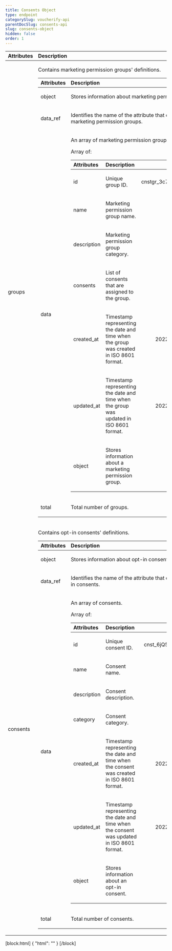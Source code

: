 ```yaml
---
title: Consents Object
type: endpoint
categorySlug: voucherify-api
parentDocSlug: consents-api
slug: consents-object
hidden: false
order: 1
---
```


| Attributes |  Description  | Example |
|:-----|:--------|------:|
| groups | <p>Contains marketing permission groups' definitions.</p> <table><thead><tr><th style="text-align:left">Attributes</th><th style="text-align:left">Description</th><th style="text-align:right">Example</th></tr></thead><tbody><tr><td style="text-align:left">object</td><td style="text-align:left"><p>Stores information about marketing permission groups.</p></td><td style="text-align:right"></td></tr><tr><td style="text-align:left">data_ref</td><td style="text-align:left"><p>Identifies the name of the attribute that contains the array of marketing permission groups.</p></td><td style="text-align:right"></td></tr><tr><td style="text-align:left">data</td><td style="text-align:left"><p>An array of marketing permission groups.</p> Array of: <table><thead><tr><th style="text-align:left">Attributes</th><th style="text-align:left">Description</th><th style="text-align:right">Example</th></tr></thead><tbody><tr><td style="text-align:left">id</td><td style="text-align:left"><p>Unique group ID.</p></td><td style="text-align:right"><p>cnstgr_3c7Z3rcOLv51bsXlRtTZPYj8</p></td></tr><tr><td style="text-align:left">name</td><td style="text-align:left"><p>Marketing permission group name.</p></td><td style="text-align:right"></td></tr><tr><td style="text-align:left">description</td><td style="text-align:left"><p>Marketing permission group category.</p></td><td style="text-align:right"></td></tr><tr><td style="text-align:left">consents</td><td style="text-align:left"><p>List of consents that are assigned to the group.</p></td><td style="text-align:right"></td></tr><tr><td style="text-align:left">created_at</td><td style="text-align:left"><p>Timestamp representing the date and time when the group was created in ISO 8601 format.</p></td><td style="text-align:right"><p>2022-04-13T09:12:47.743Z</p></td></tr><tr><td style="text-align:left">updated_at</td><td style="text-align:left"><p>Timestamp representing the date and time when the group was updated in ISO 8601 format.</p></td><td style="text-align:right"><p>2022-05-14T09:11:27.037Z</p></td></tr><tr><td style="text-align:left">object</td><td style="text-align:left"><p>Stores information about a marketing permission group.</p></td><td style="text-align:right"></td></tr></tbody></table></td><td style="text-align:right"></td></tr><tr><td style="text-align:left">total</td><td style="text-align:left"><p>Total number of groups.</p></td><td style="text-align:right"></td></tr></tbody></table> |  |
| consents | <p>Contains opt-in consents' definitions.</p> <table><thead><tr><th style="text-align:left">Attributes</th><th style="text-align:left">Description</th><th style="text-align:right">Example</th></tr></thead><tbody><tr><td style="text-align:left">object</td><td style="text-align:left"><p>Stores information about opt-in consents.</p></td><td style="text-align:right"></td></tr><tr><td style="text-align:left">data_ref</td><td style="text-align:left"><p>Identifies the name of the attribute that contains the array of opt-in consents.</p></td><td style="text-align:right"></td></tr><tr><td style="text-align:left">data</td><td style="text-align:left"><p>An array of consents.</p> Array of: <table><thead><tr><th style="text-align:left">Attributes</th><th style="text-align:left">Description</th><th style="text-align:right">Example</th></tr></thead><tbody><tr><td style="text-align:left">id</td><td style="text-align:left"><p>Unique consent ID.</p></td><td style="text-align:right"><p>cnst_6jQ5XcUOLnj5L7ImQAdBsJ1I</p></td></tr><tr><td style="text-align:left">name</td><td style="text-align:left"><p>Consent name.</p></td><td style="text-align:right"></td></tr><tr><td style="text-align:left">description</td><td style="text-align:left"><p>Consent description.</p></td><td style="text-align:right"></td></tr><tr><td style="text-align:left">category</td><td style="text-align:left"><p>Consent category.</p></td><td style="text-align:right"></td></tr><tr><td style="text-align:left">created_at</td><td style="text-align:left"><p>Timestamp representing the date and time when the consent was created in ISO 8601 format.</p></td><td style="text-align:right"><p>2022-04-13T09:11:27.037Z</p></td></tr><tr><td style="text-align:left">updated_at</td><td style="text-align:left"><p>Timestamp representing the date and time when the consent was updated in ISO 8601 format.</p></td><td style="text-align:right"><p>2022-05-14T09:11:27.037Z</p></td></tr><tr><td style="text-align:left">object</td><td style="text-align:left"><p>Stores information about an opt-in consent.</p></td><td style="text-align:right"></td></tr></tbody></table></td><td style="text-align:right"></td></tr><tr><td style="text-align:left">total</td><td style="text-align:left"><p>Total number of consents.</p></td><td style="text-align:right"></td></tr></tbody></table> |  |

[block:html]
{
  "html": "<style>\n[title=\"Toggle library\"] { \n  display: none; }\n.LanguagePicker-divider { \n  display: none; }\n.Playground-section3VTXuaYZivJK > .APISectionHeader3LN_-QIR0m7x {\n  display: none; }\n.LanguagePicker-languages1qVVo_v6AlP9 {\n  display: none; }\n.headline-container-article-info2GaOf2jMpV0r {\n  display: none; }\n.APISectionHeader3LN_-QIR0m7x {\n  display: none; }\n.APIResponseSchemaPicker-label3XMQ9E-slNcS {\n  display: none; }\n.PlaygroundC7DInM9NFvBg {\n  display: none; }\n.Modal-Header3VPrQs3MUWWd {\n  display: none; }\n.rm-ReferenceMain .rm-Article {\n  max-width: 2000px; }\n</style>"
}
[/block]
